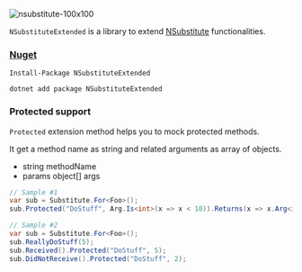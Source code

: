 ![nsubstitute-100x100](https://user-images.githubusercontent.com/8418700/140823034-8cf6479c-b55d-4b1e-8783-3df9a1338a8e.png)

`NSubstituteExtended` is a library to extend [NSubstitute](https://github.com/nsubstitute/NSubstitute) functionalities.

### [Nuget](https://www.nuget.org/packages/NSubstituteExtended)

```
Install-Package NSubstituteExtended

dotnet add package NSubstituteExtended
```

### Protected support

`Protected` extension method helps you to mock protected methods.

It get a method name as string and related arguments as array of objects.

* string methodName
* params object[] args

```cs
// Sample #1
var sub = Substitute.For<Foo>();
sub.Protected("DoStuff", Arg.Is<int>(x => x < 10)).Returns(x => x.Arg<int>().ToString());

// Sample #2
var sub = Substitute.For<Foo>();
sub.ReallyDoStuff(5);
sub.Received().Protected("DoStuff", 5);
sub.DidNotReceive().Protected("DoStuff", 2);
```

